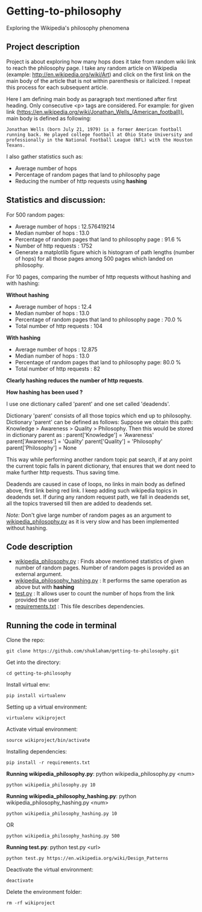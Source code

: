 # Getting-to-philosophy

Exploring the Wikipedia's philosophy phenomena 


## Project description

Project is about exploring how many hops does it take from random wiki link to reach the philosophy page. I take any random article on Wikipedia (example: http://en.wikipedia.org/wiki/Art) and click on the first link
on the main body of the article that is not within parenthesis or italicized. I repeat this process for each
subsequent article. 

Here I am defining main body as paragraph text mentioned after first heading. Only consecutive \<p\> tags
are considered. For example: for given link (https://en.wikipedia.org/wiki/Jonathan_Wells_(American_football)), main body is defined as following:

```
Jonathan Wells (born July 21, 1979) is a former American football running back. He played college football at Ohio State University and professionally in the National Football League (NFL) with the Houston Texans.
```

I also gather statistics such as: 

* Average number of hops 
* Percentage of random pages that land to philosophy page
* Reducing the number of http requests using **hashing**

## Statistics and discussion:

For 500 random pages:
* Average number of hops : 12.576419214
* Median number of hops : 13.0
* Percentage of random pages that land to philosophy page : 91.6 %
* Number of http requests :  1752
* Generate a matplotlib figure which is histogram of path lengths (number of hops) for all those pages among 500 pages which landed on philosophy.

For 10 pages, comparing the number of http requests without hashing and with hashing:

**Without hashing**

* Average number of hops : 12.4
* Median number of hops : 13.0
* Percentage of random pages that land to philosophy page : 70.0 %
* Total number of http requests : 104

**With hashing**

* Average number of hops : 12.875
* Median number of hops : 13.0
* Percentage of random pages that land to philosophy page: 80.0 %
* Total number of http requests : 82

**Clearly hashing reduces the number of http requests**.

**How hashing has been used ?**

I use one dictionary called 'parent' and one set called 'deadends'. 

Dictionary 'parent' consists of all those topics which end up to philosophy. Dictionary 'parent' can be defined as follows:
Suppose we obtain this path: Knowledge > Awareness > Quality > Philosophy. Then this would be stored in dictionary parent as :
parent['Knowledge'] = 'Awareness'
parent['Awareness'] = 'Quality'
parent['Quality'] = 'Philosophy'
parent['Philosophy'] = None

This way while performing another random topic pat search, if at any point the current topic falls in parent dictionary, that ensures that we dont need to make further http requests. Thus saving time. 

Deadends are caused in case of loops, no links in main body as defined above, first link being red link. I keep adding such wikipedia topics in deadends set. If during any random request path, we fall in deadends set, all the topics traversed till then are added to deadends set. 



*Note:* Don't give large number of random pages as an argument to [wikipedia_philosophy.py](https://github.com/shuklaham/getting-to-philosophy/blob/master/wikipedia_philosophy.py) as it is very slow and has been implemented without hashing.

## Code description 

* [wikipedia_philosophy.py](https://github.com/shuklaham/getting-to-philosophy/blob/master/wikipedia_philosophy.py) : Finds above mentioned statistics of given number of random pages. Number of random pages is provided as an external argument.
* [wikipedia_philosophy_hashing.py](https://github.com/shuklaham/getting-to-philosophy/blob/master/wikipedia_philosophy_hashing.py) : It performs the same operation as above but with **hashing**
* [test.py](https://github.com/shuklaham/getting-to-philosophy/blob/master/test.py) : It allows user to count the number of hops from the link provided the user
* [requirements.txt](https://github.com/shuklaham/getting-to-philosophy/blob/master/requirements.txt) : This file describes dependencies.

## Running the code in terminal

Clone the repo:

```
git clone https://github.com/shuklaham/getting-to-philosophy.git
```

Get into the directory:

```
cd getting-to-philosophy
```

Install virtual env:

```
pip install virtualenv
```

Setting up a virtual environment:

```
virtualenv wikiproject
```

Activate virtual environment:

```
source wikiproject/bin/activate
```

Installing dependencies:

```
pip install -r requirements.txt
```

**Running wikipedia_philosophy.py**: python wikipedia_philosophy.py \<num\>

```
python wikipedia_philosophy.py 10
```

**Running wikipedia_philosophy_hashing.py**: python wikipedia_philosophy_hashing.py \<num\>

```
python wikipedia_philosophy_hashing.py 10
```

OR
```
python wikipedia_philosophy_hashing.py 500
```

**Running test.py**: python test.py \<url\>

```
python test.py https://en.wikipedia.org/wiki/Design_Patterns
```

Deactivate the virtual environment:

```
deactivate
```

Delete the environment folder:

```
rm -rf wikiproject
```